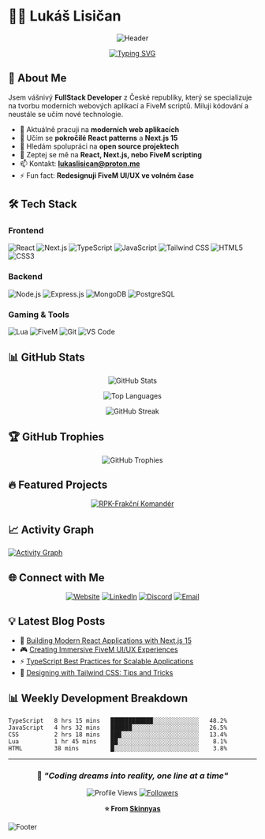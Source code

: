 # 👨‍💻 Lukáš Lisičan

<div align="center">
  
  ![Header](https://capsule-render.vercel.app/api?type=waving&color=gradient&customColorList=6&height=180&section=header&text=FullStack%20Developer&fontSize=42&fontColor=fff&animation=twinkling)
  
  [![Typing SVG](https://readme-typing-svg.herokuapp.com?font=Fira+Code&pause=1000&color=2E9EF7&background=00000000&center=true&vCenter=true&width=600&lines=Web+Developer+%26+FiveM+Scripter;Creating+modern+web+applications;From+idea+to+finished+product;Always+learning+new+technologies)](https://git.io/typing-svg)
  
</div>

## 🚀 About Me

Jsem vášnivý **FullStack Developer** z České republiky, který se specializuje na tvorbu moderních webových aplikací a FiveM scriptů. Miluji kódování a neustále se učím nové technologie.

- 🔭 Aktuálně pracuji na **moderních web aplikacích**
- 🌱 Učím se **pokročilé React patterns** a **Next.js 15**
- 👯 Hledám spolupráci na **open source projektech**
- 💬 Zeptej se mě na **React, Next.js, nebo FiveM scripting**
- 📫 Kontakt: **lukaslisican@proton.me**
- ⚡ Fun fact: **Redesignuji FiveM UI/UX ve volném čase**

## 🛠️ Tech Stack

### Frontend
![React](https://img.shields.io/badge/React-20232A?style=for-the-badge&logo=react&logoColor=61DAFB)
![Next.js](https://img.shields.io/badge/Next.js-000000?style=for-the-badge&logo=next.js&logoColor=white)
![TypeScript](https://img.shields.io/badge/TypeScript-007ACC?style=for-the-badge&logo=typescript&logoColor=white)
![JavaScript](https://img.shields.io/badge/JavaScript-F7DF1E?style=for-the-badge&logo=javascript&logoColor=black)
![Tailwind CSS](https://img.shields.io/badge/Tailwind_CSS-38B2AC?style=for-the-badge&logo=tailwind-css&logoColor=white)
![HTML5](https://img.shields.io/badge/HTML5-E34F26?style=for-the-badge&logo=html5&logoColor=white)
![CSS3](https://img.shields.io/badge/CSS3-1572B6?style=for-the-badge&logo=css3&logoColor=white)

### Backend
![Node.js](https://img.shields.io/badge/Node.js-43853D?style=for-the-badge&logo=node.js&logoColor=white)
![Express.js](https://img.shields.io/badge/Express.js-404D59?style=for-the-badge&logo=express&logoColor=white)
![MongoDB](https://img.shields.io/badge/MongoDB-4EA94B?style=for-the-badge&logo=mongodb&logoColor=white)
![PostgreSQL](https://img.shields.io/badge/PostgreSQL-316192?style=for-the-badge&logo=postgresql&logoColor=white)

### Gaming & Tools
![Lua](https://img.shields.io/badge/Lua-2C2D72?style=for-the-badge&logo=lua&logoColor=white)
![FiveM](https://img.shields.io/badge/FiveM-FF6B35?style=for-the-badge&logo=rockstargames&logoColor=white)
![Git](https://img.shields.io/badge/Git-F05032?style=for-the-badge&logo=git&logoColor=white)
![VS Code](https://img.shields.io/badge/VS_Code-007ACC?style=for-the-badge&logo=visual-studio-code&logoColor=white)

## 📊 GitHub Stats

<div align="center">
  
  ![GitHub Stats](https://github-readme-stats.vercel.app/api?username=Skinnyas&show_icons=true&theme=react&hide_border=true&count_private=true)
  
  ![Top Languages](https://github-readme-stats.vercel.app/api/top-langs/?username=Skinnyas&layout=compact&theme=react&hide_border=true)
  
  ![GitHub Streak](https://github-readme-streak-stats.herokuapp.com/?user=Skinnyas&theme=react&hide_border=true)
  
</div>

## 🏆 GitHub Trophies

<div align="center">
  
  ![GitHub Trophies](https://github-profile-trophy.vercel.app/?username=Skinnyas&theme=onedark&no-frame=true&no-bg=true&margin-w=4)
  
</div>

## 🔥 Featured Projects

<div align="center">

[![RPK-Frakční Komandér](https://media.discordapp.net/attachments/899348006426537994/1406788085743751321/48j0GAAAABklEQVQDALJWvlvv17Q3AAAAAElFTkSuQmCC.png?ex=68a3bd00&is=68a26b80&hm=cab65805907fbe4eb5330a9893ed086cacf2e8197decddc7774cf229abb817e4&=&format=webp&quality=lossless)](https://github.com/Skinnyas/rpk-frakcnikomander)

</div>

## 📈 Activity Graph

[![Activity Graph](https://github-readme-activity-graph.vercel.app/graph?username=Skinnyas&theme=react-dark&hide_border=true)](https://github.com/ashutosh00710/github-readme-activity-graph)

## 🌐 Connect with Me

<div align="center">
  
  [![Website](https://img.shields.io/badge/Portfolio-000000?style=for-the-badge&logo=About.me&logoColor=white)](https://your-portfolio-url.com)
  [![LinkedIn](https://img.shields.io/badge/LinkedIn-0077B5?style=for-the-badge&logo=linkedin&logoColor=white)](https://www.linkedin.com/in/luk%C3%A1%C5%A1-lisi%C4%8Dan-91374a365/)
  [![Discord](https://img.shields.io/badge/Discord-7289DA?style=for-the-badge&logo=discord&logoColor=white)](https://discord.com/users/skinnycigan)
  [![Email](https://img.shields.io/badge/Email-D14836?style=for-the-badge&logo=gmail&logoColor=white)](mailto:lukaslisican@proton.me)
  
</div>

## 💡 Latest Blog Posts
<!-- BLOG-POST-LIST:START -->
- 🚀 [Building Modern React Applications with Next.js 15](#)
- 🎮 [Creating Immersive FiveM UI/UX Experiences](#)
- ⚡ [TypeScript Best Practices for Scalable Applications](#)
- 🎨 [Designing with Tailwind CSS: Tips and Tricks](#)
<!-- BLOG-POST-LIST:END -->

## 📊 Weekly Development Breakdown

<!--START_SECTION:waka-->
```text
TypeScript   8 hrs 15 mins   ████████████░░░░░░░░░░░░░   48.2%
JavaScript   4 hrs 32 mins   ██████░░░░░░░░░░░░░░░░░░░   26.5%
CSS          2 hrs 18 mins   ███░░░░░░░░░░░░░░░░░░░░░░   13.4%
Lua          1 hr 45 mins    ██░░░░░░░░░░░░░░░░░░░░░░░    8.1%
HTML         38 mins         █░░░░░░░░░░░░░░░░░░░░░░░░    3.8%
```
<!--END_SECTION:waka-->

---

<div align="center">
  
  ### 🎯 *"Coding dreams into reality, one line at a time"*
  
  ![Profile Views](https://komarev.com/ghpvc/?username=Skinnyas&color=blue&style=for-the-badge)
  [![Followers](https://img.shields.io/github/followers/Skinnyas?style=for-the-badge&color=blue)](https://github.com/Skinnyas)
  
  **⭐ From [Skinnyas](https://github.com/Skinnyas)**
  
</div>

![Footer](https://capsule-render.vercel.app/api?type=waving&color=gradient&customColorList=6&height=100&section=footer)
